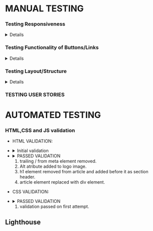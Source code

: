 

# MANUAL TESTING

### Testing Responsiveness

<details>

| **Feature** | **Test Method** | **Expectation** | **Outcome** |
|-------------|-----------------|-----------------|-------------|
| Header Responsivness | Developer Tools: 320px/375px/425px/768px/1024px/1440px | Fully Responsive Layout | PASS |
| Footer Responsiveness | Developer Tools: 320px/375px/425px/768px/1024px/1440px | Fully Responsive Layout| PASS |
| Introduction Section | Developer Tools: 320px/375px/425px/768px/1024px/1440px | Fully Responsive Layout| PASS |
| Image Gallery Section | Developer Tools: 320px/375px/425px/768px/1024px/1440px | Fully Responsive Layout| PASS |
| Communication Board Section | Developer Tools: 320px/375px/425px/768px/1024px/1440px | Fully Responsive Layout| PASS |
| Contact Section | Developer Tools: 320px/375px/425px/768px/1024px/1440px | Fully Responsive Layout| PASS |
| Register Section | Developer Tools: 320px/375px/425px/768px/1024px/1440px | Fully Responsive Layout| PASS |
| Login Section | Developer Tools: 320px/375px/425px/768px/1024px/1440px | Fully Responsive Layout| PASS | 
| Logout Section | Developer Tools: 320px/375px/425px/768px/1024px/1440px | Fully Responsive Layout| PASS | 

</details>

### Testing Functionality of Buttons/Links

<details>

| **Feature** | **Test Method** | **Expectation** | **Outcome** |
|-------------|-----------------|-----------------|-------------|
| Navigation Links | Click each link | Route to relevent page | PASS |
| Image Gallery - delete | click button | remove selected image | PASS |
| Image Gallery - edit | clcik button | fill "Add Image" section with details from selected image| PASS |
| Image Gallery - pagination controls | click all pagination buttons | next/previous/last/first buttons navigate to correvt page | PASS |
| Image Gallery - Add image | clcik add image button after with upload image section filled.| Image uploaded is added to Gallery| PASS |
| Image Gallery - Image/Schoose file | click on choose image | file browser pop up to select desired image | PASS |
| Image Gallery - image selection | clcik desired images in Gallery | image clicked is loaded in Communication board section| PASS |
| Communication Board - reset | click reset button | Images revert back to place holders in Communication Board Section | PASS | 
| Footer - Social links | click each social link | links should direct user to relevent page | PASS | 

</details>

### Testing Layout/Structure

<details>

| **Feature** | **Test Method** | **Expectation** | **Outcome** |
|-------------|-----------------|-----------------|-------------|
| Layout header | visual inspection | page/feature to appear as expected/designed | PASS |
| Layout footer | visual inspection | page/feature to appear as expected/designed | PASS |
| Layout Introduction Section | visual inspection | page/feature to appear as expected/designed | PASS |
| Layout Communication Board | visual inspection | page/feature to appear as expected/designed | PASS |
| Layout Image Gallery | visual inspection | page/feature to appear as expected/designed | PASS |
| Layout Image Gallery - Add Image | visual inspection | page/feature to appear as expected/designed | PASS |
| Layout Contact Us | visual inspection | page/feature to appear as expected/designed | PASS |
| Layout Register | visual inspection | page/feature to appear as expected/designed | PASS |
| Layout Login | visual inspection | page/feature to appear as expected/designed | PASS |
| Layout Logout | visual inspection | page/feature to appear as expected/designed | PASS |

</details>

### TESTING USER STORIES




# AUTOMATED TESTING

### HTML,CSS and JS validation

* HTML VALIDATION: 
    
-   <details> <summary> Initial validation </summary>
    <img src="static/images/html_validation/html_validation_initial.png">
    </details>

-   <details> <summary> PASSED VALIDATION </summary>
    <img src="static/images/html_validation/html_validation_passed.png">
    </details>

    1. trailing / from meta element removed.
    2. Alt atribute added to logo image.
    3. h1 element removed from article and added before it as section header.
    4. article element replaced with div element.

* CSS VALIDATION: 
    
-   <details> <summary> PASSED VALIDATION </summary>
    <img src="static/images/css_validation/css_validation.png">
    </details>

    1. validation passed on first attempt.

## Lighthouse 

